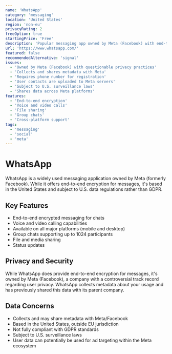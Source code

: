 ```yaml
---
name: 'WhatsApp'
category: 'messaging'
location: 'United States'
region: 'non-eu'
privacyRating: 2
freeOption: true
startingPrice: 'Free'
description: 'Popular messaging app owned by Meta (Facebook) with end-to-end encryption.'
url: 'https://www.whatsapp.com/'
featured: false
recommendedAlternative: 'signal'
issues:
  - 'Owned by Meta (Facebook) with questionable privacy practices'
  - 'Collects and shares metadata with Meta'
  - 'Requires phone number for registration'
  - 'User contacts are uploaded to Meta servers'
  - 'Subject to U.S. surveillance laws'
  - 'Shares data across Meta platforms'
features:
  - 'End-to-end encryption'
  - 'Voice and video calls'
  - 'File sharing'
  - 'Group chats'
  - 'Cross-platform support'
tags:
  - 'messaging'
  - 'social'
  - 'meta'
---
```


# WhatsApp

WhatsApp is a widely used messaging application owned by Meta (formerly Facebook). While it offers end-to-end encryption for messages, it's based in the United States and subject to U.S. data regulations rather than GDPR.

## Key Features

- End-to-end encrypted messaging for chats
- Voice and video calling capabilities
- Available on all major platforms (mobile and desktop)
- Group chats supporting up to 1024 participants
- File and media sharing
- Status updates

## Privacy and Security

While WhatsApp does provide end-to-end encryption for messages, it's owned by Meta (Facebook), a company with a controversial track record regarding user privacy. WhatsApp collects metadata about your usage and has previously shared this data with its parent company.

## Data Concerns

- Collects and may share metadata with Meta/Facebook
- Based in the United States, outside EU jurisdiction
- Not fully compliant with GDPR standards
- Subject to U.S. surveillance laws
- User data can potentially be used for ad targeting within the Meta ecosystem